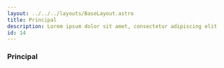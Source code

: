 ```yaml
---
layout: ../../../layouts/BaseLayout.astro
title: Principal
description: Lorem ipsum dolor sit amet, consectetur adipiscing elit
id: 14
---
```

### Principal